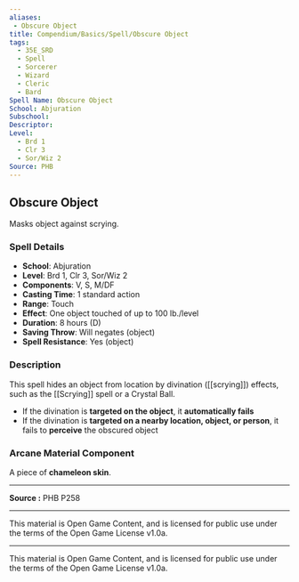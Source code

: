 ```yaml
---
aliases:
 - Obscure Object
title: Compendium/Basics/Spell/Obscure Object
tags:  
  - 35E_SRD  
  - Spell  
  - Sorcerer  
  - Wizard  
  - Cleric  
  - Bard  
Spell Name: Obscure Object
School: Abjuration
Subschool: 
Descriptor: 
Level:  
  - Brd 1  
  - Clr 3  
  - Sor/Wiz 2  
Source: PHB
---
```


## Obscure Object

Masks object against scrying.

### Spell Details

- **School**: Abjuration  
- **Level**: Brd 1, Clr 3, Sor/Wiz 2  
- **Components**: V, S, M/DF  
- **Casting Time**: 1 standard action  
- **Range**: Touch  
- **Effect**: One object touched of up to 100 lb./level  
- **Duration**: 8 hours (D)  
- **Saving Throw**: Will negates (object)  
- **Spell Resistance**: Yes (object)  

### Description

This spell hides an object from location by divination ([[scrying]]) effects, such as the [[Scrying]] spell or a Crystal Ball.  
- If the divination is **targeted on the object**, it **automatically fails**  
- If the divination is **targeted on a nearby location, object, or person**, it fails to **perceive** the obscured object

### Arcane Material Component

A piece of **chameleon skin**.

---

**Source :** PHB P258

---

This material is Open Game Content, and is licensed for public use under  
the terms of the Open Game License v1.0a.

---

This material is Open Game Content, and is licensed for public use under the terms of the Open Game License v1.0a.
